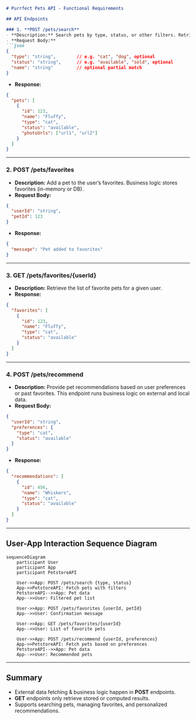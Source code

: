 ```markdown
# Purrfect Pets API - Functional Requirements

## API Endpoints

### 1. **POST /pets/search**
- **Description:** Search pets by type, status, or other filters. Retrieves data from external Petstore API and applies any filtering or business logic.
- **Request Body:**
```json
{
  "type": "string",        // e.g. "cat", "dog", optional
  "status": "string",      // e.g. "available", "sold", optional
  "name": "string"         // optional partial match
}
```
- **Response:**
```json
{
  "pets": [
    {
      "id": 123,
      "name": "Fluffy",
      "type": "cat",
      "status": "available",
      "photoUrls": ["url1", "url2"]
    }
  ]
}
```

---

### 2. **POST /pets/favorites**
- **Description:** Add a pet to the user’s favorites. Business logic stores favorites (in-memory or DB).
- **Request Body:**
```json
{
  "userId": "string",
  "petId": 123
}
```
- **Response:**
```json
{
  "message": "Pet added to favorites"
}
```

---

### 3. **GET /pets/favorites/{userId}**
- **Description:** Retrieve the list of favorite pets for a given user.
- **Response:**
```json
{
  "favorites": [
    {
      "id": 123,
      "name": "Fluffy",
      "type": "cat",
      "status": "available"
    }
  ]
}
```

---

### 4. **POST /pets/recommend**
- **Description:** Provide pet recommendations based on user preferences or past favorites. This endpoint runs business logic on external and local data.
- **Request Body:**
```json
{
  "userId": "string",
  "preferences": {
    "type": "cat",
    "status": "available"
  }
}
```
- **Response:**
```json
{
  "recommendations": [
    {
      "id": 456,
      "name": "Whiskers",
      "type": "cat",
      "status": "available"
    }
  ]
}
```

---

## User-App Interaction Sequence Diagram

```mermaid
sequenceDiagram
    participant User
    participant App
    participant PetstoreAPI

    User->>App: POST /pets/search {type, status}
    App->>PetstoreAPI: Fetch pets with filters
    PetstoreAPI-->>App: Pet data
    App-->>User: Filtered pet list

    User->>App: POST /pets/favorites {userId, petId}
    App-->>User: Confirmation message

    User->>App: GET /pets/favorites/{userId}
    App-->>User: List of favorite pets

    User->>App: POST /pets/recommend {userId, preferences}
    App->>PetstoreAPI: Fetch pets based on preferences
    PetstoreAPI-->>App: Pet data
    App-->>User: Recommended pets
```

---

## Summary
- External data fetching & business logic happen in **POST** endpoints.
- **GET** endpoints only retrieve stored or computed results.
- Supports searching pets, managing favorites, and personalized recommendations.
```